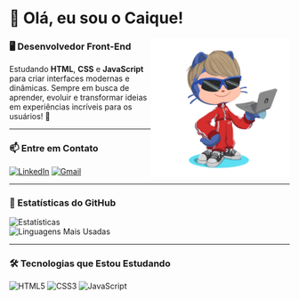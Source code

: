 # 👋 Olá, eu sou o Caique!

<img src="https://github.com/caique-dev-01/caique-dev-01/blob/main/octocat-1746813890362.png" alt="Minha imagem" width="250" align="right">

### 🖥️ Desenvolvedor Front-End  
Estudando **HTML**, **CSS** e **JavaScript** para criar interfaces modernas e dinâmicas. Sempre em busca de aprender, evoluir e transformar ideias em experiências incríveis para os usuários! 🚀

---

### 📫 Entre em Contato
[![LinkedIn](https://img.shields.io/badge/LinkedIn-0077B5?style=for-the-badge&logo=linkedin&logoColor=white)](https://linkedin.com/in/josé-caique-1ab79b232) 
[![Gmail](https://img.shields.io/badge/Gmail-D14836?style=for-the-badge&logo=gmail&logoColor=white)](mailto:jcaique825@gmail.com)

---

### 🌟 Estatísticas do GitHub
![Estatísticas](https://github-readme-stats.vercel.app/api?username=caique-dev-01&show_icons=true&theme=radical)  
![Linguagens Mais Usadas](https://github-readme-stats.vercel.app/api/top-langs/?username=caique-dev-01&layout=compact&theme=radical)

---

### 🛠️ Tecnologias que Estou Estudando

![HTML5](https://img.shields.io/badge/html5-%23E34F26.svg?style=for-the-badge&logo=html5&logoColor=white)
![CSS3](https://img.shields.io/badge/css3-%231572B6.svg?style=for-the-badge&logo=css3&logoColor=white)
![JavaScript](https://img.shields.io/badge/javascript-%23323330.svg?style=for-the-badge&logo=javascript&logoColor=%23F7DF1E)
